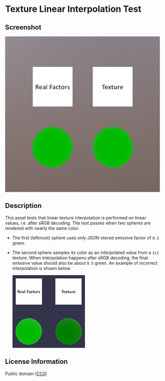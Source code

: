 # Texture Linear Interpolation Test

## Screenshot

![screenshot](screenshot/screenshot.png)

## Description

This asset tests that linear texture interpolation is performed on linear values, i.e. after sRGB decoding. The test passes when two spheres are rendered with nearly the same color.

* The first (leftmost) sphere uses only JSON-stored emissive factor of `0.5` green.

* The second sphere samples its color as an interpolated value from a `2x1` texture. When interpolation happens after sRGB decoding, the final emissive value should also be about `0.5` green. An example of incorrect interpolation is shown below.

  ![incorrect](screenshot/incorrect.png)

## License Information

Public domain ([CC0](https://creativecommons.org/publicdomain/zero/1.0/))
